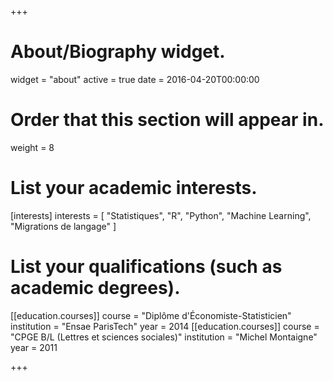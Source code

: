 +++
# About/Biography widget.
widget = "about"
active = true
date = 2016-04-20T00:00:00

# Order that this section will appear in.
weight = 8

# List your academic interests.
[interests]
  interests = [
    "Statistiques",
    "R",
    "Python",
    "Machine Learning",
    "Migrations de langage"
  ]

# List your qualifications (such as academic degrees).
[[education.courses]]
  course = "Diplôme d'Économiste-Statisticien"
  institution = "Ensae ParisTech"
  year = 2014
[[education.courses]]
  course = "CPGE B/L (Lettres et sciences sociales)"
  institution = "Michel Montaigne"
  year = 2011

 
+++


